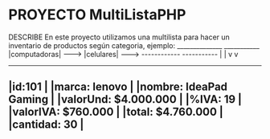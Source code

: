 # PROYECTO MultiListaPHP
DESCRIBE
En este proyecto utilizamos una multilista para hacer un inventario de productos según categoria, ejemplo:
    ______________                 ___________
    |computadoras|      --->       |celulares|      ---> 
     ------------                  -----------
          |                             |
          v                             v
__________________________    ____________
|id:101                  |
|marca: lenovo           |
|nombre: IdeaPad Gaming  |
|valorUnd: $4.000.000    |
|%IVA: 19                |
|valorIVA: $760.000      |
|total: $4.760.000       |
|cantidad: 30            |
--------------------------
